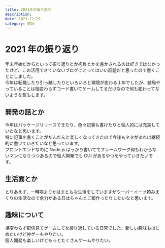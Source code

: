 ```yaml
---
title: 2021年の振り返り
description:
date: 2021-12-29
category: 雑記
---
```


# 2021 年の振り返り

年末年始だからといって振り返りとか抱負とかを書かされるのは好きではなかったけど、この活用できていないブログにとってはいい話題だと思ったので書くことにしました。  
今年は転職したり引っ越したりといろいろと環境が変わる１年でしたが、結局やっていることは相変わらずコード書いてゲームしてるだけなので何も変わってないような気もします。

## 開発の話とか

今年はパッケージリリースできたり、色々記事も書けたりと個人的には充実していたなと思います。  
特に記事を書くことがだんだんと楽しくなってきたので今後もネタがあれば継続的に書いていきたいなと思っています。  
フロントエンドなのに Node.js ばっかり書いててフレームワーク何もわからないマンになりつつあるので個人開発でも GUI があるやつをやっていきたいです。

## 生活面とか

とりあえず、一時期よりかはまともな生活をしていますがウーバーイーツ頼みまくりの生活なので余力がある日はちゃんとご飯作ったりしたいなと思います。

## 趣味について

相変わらず配信見てゲームしてを繰り返している日常でした、新しい趣味もはじめたいけど神ゲーもやりたい。  
個人開発も楽しいけどもっとたくさんゲームやりたい。
